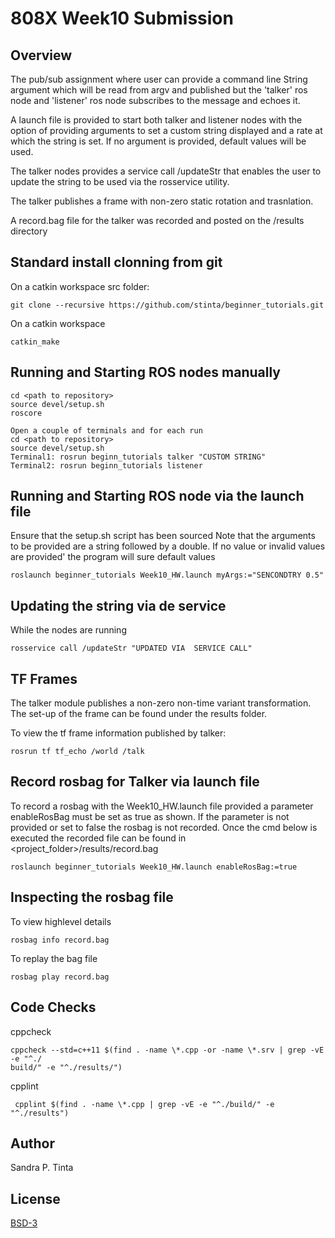 # 808X Week10 Submission
## Overview
The pub/sub assignment where user can provide a command line String argument which will be read from argv and published but the 'talker' ros node and 'listener' ros node subscribes to the message and echoes it.

A launch file is provided to start both talker and listener nodes with the option of providing arguments to set a custom string displayed and a rate at which the string is set.  If no argument is provided, default values will be used.

The talker nodes provides a service call /updateStr that enables the user to update the string to be used via the rosservice utility. 

The talker publishes a frame with non-zero static rotation and trasnlation.

A record.bag file for the talker was recorded and posted on the /results directory

## Standard install clonning from git

On a catkin workspace src folder:
```
git clone --recursive https://github.com/stinta/beginner_tutorials.git
```
On a catkin workspace
```
catkin_make
```

## Running and Starting ROS nodes manually
```
cd <path to repository>
source devel/setup.sh
roscore

Open a couple of terminals and for each run 
cd <path to repository>
source devel/setup.sh
Terminal1: rosrun beginn_tutorials talker "CUSTOM STRING"
Terminal2: rosrun beginn_tutorials listener
```
## Running and Starting ROS node via the launch file
Ensure that the setup.sh script has been sourced
Note that the arguments to be provided are a string followed by a double.  If no value or invalid values are provided'
the program will sure default values
```
roslaunch beginner_tutorials Week10_HW.launch myArgs:="SENCONDTRY 0.5"
```

## Updating the string via de service
While the nodes are running
```
rosservice call /updateStr "UPDATED VIA  SERVICE CALL"

```

## TF Frames
The talker module publishes a non-zero non-time variant transformation.  The set-up of the frame can be found under the results folder.

To view the tf frame information published by talker:
```
rosrun tf tf_echo /world /talk

```
## Record rosbag for Talker via launch file
To record a rosbag with the Week10_HW.launch file provided a parameter enableRosBag must be set as true as shown.  If the parameter is not provided or set to false the rosbag is not recorded.
Once the cmd below is executed the recorded file can be found in <project_folder>/results/record.bag
```
roslaunch beginner_tutorials Week10_HW.launch enableRosBag:=true

```
## Inspecting the rosbag file
To view highlevel details
```
rosbag info record.bag
```

To replay the bag file
```
rosbag play record.bag
```


## Code Checks

cppcheck
```
cppcheck --std=c++11 $(find . -name \*.cpp -or -name \*.srv | grep -vE -e "^./
build/" -e "^./results/")
```
cpplint
```
 cpplint $(find . -name \*.cpp | grep -vE -e "^./build/" -e "^./results")
```
## Author
Sandra P. Tinta

## License
[BSD-3](https://opensource.org/licenses/BSD-3-Clause)
